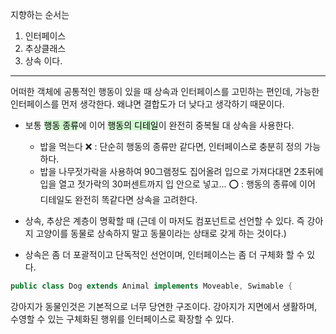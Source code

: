 지향하는 순서는
1. 인터페이스
2. 추상클래스
3. 상속
이다.

---
어떠한 객체에 공통적인 행동이 있을 때 상속과 인터페이스를 고민하는 편인데, 가능한 인터페이스를 먼저 생각한다.
왜냐면 결합도가 더 낮다고 생각하기 때문이다.

- 보통 <mark style="background: #BBFABBA6;">행동 종류</mark>에 이어 <mark style="background: #BBFABBA6;">행동의 디테일</mark>이 완전히 중복될 대 상속을 사용한다.
	- 밥을 먹는다 ❌ : 단순히 행동의 종류만 같다면, 인터페이스로 충분히 정의 가능하다.
	- 밥을 나무젓가락을 사용하여 90그램정도 집어올려 입으로 가져다대면 2초뒤에 입을 열고 젓가락의 30퍼센트까지 입 안으로 넣고... ⭕️ : 행동의 종류에 이어 디테일도 완전히 똑같다면 상속을 고려한다.

- 상속, 추상은 계층이 명확할 때 (근데 이 마저도 컴포넌트로 선언할 수 있다. 즉 강아지 고양이를 동물로 상속하지 말고 동물이라는 상태로 갖게 하는 것이다.)
	
- 상속은 좀 더 포괄적이고 단독적인 선언이며, 인터페이스는 좀 더 구체화 할 수 있다.
```java
public class Dog extends Animal implements Moveable, Swimable {
```
강아지가 동물인것은 기본적으로 너무 당연한 구조이다.
강아지가 지면에서 생활하며, 수영할 수 있는 구체화된 행위를 인터페이스로 확장할 수 있다.

